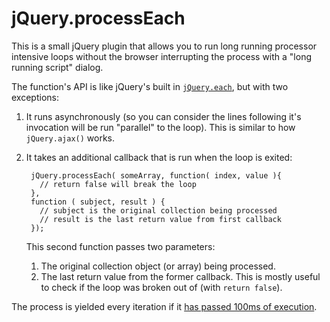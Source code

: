 # jQuery.processEach

This is a small jQuery plugin that allows you to run long running processor intensive loops without the browser interrupting the process with a "long running script" dialog.

The function's API is like jQuery's built in [`jQuery.each`](http://api.jquery.com/jQuery.each/), but with two exceptions:

1. It runs asynchronously (so you can consider the lines following it's invocation will be run "parallel" to the loop). This is similar to how `jQuery.ajax()` works.

2. It takes an additional callback that is run when the loop is exited:

        jQuery.processEach( someArray, function( index, value ){
          // return false will break the loop
        },
        function ( subject, result ) {
          // subject is the original collection being processed
          // result is the last return value from first callback
        });

    This second function passes two parameters:

    1. The original collection object (or array) being processed.
    2. The last return value from the former callback. This is mostly useful
       to check if the loop was broken out of (with `return false`).

The process is yielded every iteration if it [has passed 100ms of execution](http://www.nczonline.net/blog/2009/08/11/timed-array-processing-in-javascript/).
